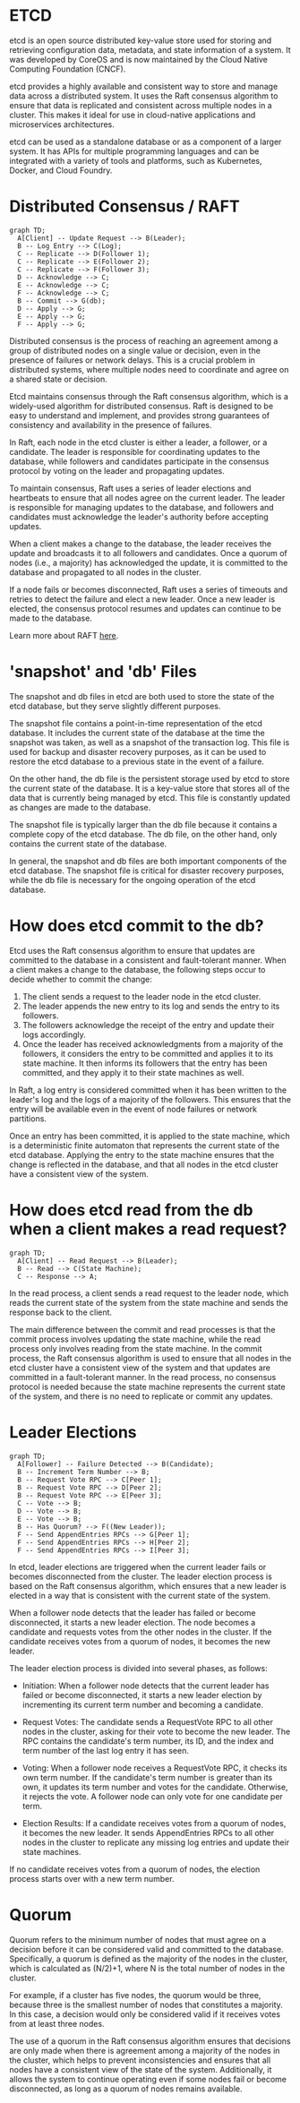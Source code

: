 # ETCD
etcd is an open source distributed key-value store used for storing and retrieving configuration data, metadata, and state information of a system. It was developed by CoreOS and is now maintained by the Cloud Native Computing Foundation (CNCF).

etcd provides a highly available and consistent way to store and manage data across a distributed system. It uses the Raft consensus algorithm to ensure that data is replicated and consistent across multiple nodes in a cluster. This makes it ideal for use in cloud-native applications and microservices architectures.

etcd can be used as a standalone database or as a component of a larger system. It has APIs for multiple programming languages and can be integrated with a variety of tools and platforms, such as Kubernetes, Docker, and Cloud Foundry.

# Distributed Consensus / RAFT
```mermaid
graph TD;
  A[Client] -- Update Request --> B(Leader);
  B -- Log Entry --> C(Log);
  C -- Replicate --> D(Follower 1);
  C -- Replicate --> E(Follower 2);
  C -- Replicate --> F(Follower 3);
  D -- Acknowledge --> C;
  E -- Acknowledge --> C;
  F -- Acknowledge --> C;
  B -- Commit --> G(db);
  D -- Apply --> G;
  E -- Apply --> G;
  F -- Apply --> G;
```
Distributed consensus is the process of reaching an agreement among a group of distributed nodes on a single value or decision, even in the presence of failures or network delays. This is a crucial problem in distributed systems, where multiple nodes need to coordinate and agree on a shared state or decision.

Etcd maintains consensus through the Raft consensus algorithm, which is a widely-used algorithm for distributed consensus. Raft is designed to be easy to understand and implement, and provides strong guarantees of consistency and availability in the presence of failures.

In Raft, each node in the etcd cluster is either a leader, a follower, or a candidate. The leader is responsible for coordinating updates to the database, while followers and candidates participate in the consensus protocol by voting on the leader and propagating updates.

To maintain consensus, Raft uses a series of leader elections and heartbeats to ensure that all nodes agree on the current leader. The leader is responsible for managing updates to the database, and followers and candidates must acknowledge the leader's authority before accepting updates.

When a client makes a change to the database, the leader receives the update and broadcasts it to all followers and candidates. Once a quorum of nodes (i.e., a majority) has acknowledged the update, it is committed to the database and propagated to all nodes in the cluster.

If a node fails or becomes disconnected, Raft uses a series of timeouts and retries to detect the failure and elect a new leader. Once a new leader is elected, the consensus protocol resumes and updates can continue to be made to the database.

Learn more about RAFT [here](https://raft.github.io/).

# 'snapshot' and 'db' Files
The snapshot and db files in etcd are both used to store the state of the etcd database, but they serve slightly different purposes.

The snapshot file contains a point-in-time representation of the etcd database. It includes the current state of the database at the time the snapshot was taken, as well as a snapshot of the transaction log. This file is used for backup and disaster recovery purposes, as it can be used to restore the etcd database to a previous state in the event of a failure.

On the other hand, the db file is the persistent storage used by etcd to store the current state of the database. It is a key-value store that stores all of the data that is currently being managed by etcd. This file is constantly updated as changes are made to the database.

The snapshot file is typically larger than the db file because it contains a complete copy of the etcd database. The db file, on the other hand, only contains the current state of the database.

In general, the snapshot and db files are both important components of the etcd database. The snapshot file is critical for disaster recovery purposes, while the db file is necessary for the ongoing operation of the etcd database.

# How does etcd commit to the db?
Etcd uses the Raft consensus algorithm to ensure that updates are committed to the database in a consistent and fault-tolerant manner. When a client makes a change to the database, the following steps occur to decide whether to commit the change:

1. The client sends a request to the leader node in the etcd cluster.
2. The leader appends the new entry to its log and sends the entry to its followers.
3. The followers acknowledge the receipt of the entry and update their logs accordingly.
4. Once the leader has received acknowledgments from a majority of the followers, it considers the entry to be committed and applies it to its state machine. It then informs its followers that the entry has been committed, and they apply it to their state machines as well.

In Raft, a log entry is considered committed when it has been written to the leader's log and the logs of a majority of the followers. This ensures that the entry will be available even in the event of node failures or network partitions.

Once an entry has been committed, it is applied to the state machine, which is a deterministic finite automaton that represents the current state of the etcd database. Applying the entry to the state machine ensures that the change is reflected in the database, and that all nodes in the etcd cluster have a consistent view of the system.

# How does etcd read from the db when a client makes a read request?
```mermaid
graph TD;
  A[Client] -- Read Request --> B(Leader);
  B -- Read --> C(State Machine);
  C -- Response --> A;
```
In the read process, a client sends a read request to the leader node, which reads the current state of the system from the state machine and sends the response back to the client.

The main difference between the commit and read processes is that the commit process involves updating the state machine, while the read process only involves reading from the state machine. In the commit process, the Raft consensus algorithm is used to ensure that all nodes in the etcd cluster have a consistent view of the system and that updates are committed in a fault-tolerant manner. In the read process, no consensus protocol is needed because the state machine represents the current state of the system, and there is no need to replicate or commit any updates.

# Leader Elections
```mermaid
graph TD;
  A[Follower] -- Failure Detected --> B(Candidate);
  B -- Increment Term Number --> B;
  B -- Request Vote RPC --> C[Peer 1];
  B -- Request Vote RPC --> D[Peer 2];
  B -- Request Vote RPC --> E[Peer 3];
  C -- Vote --> B;
  D -- Vote --> B;
  E -- Vote --> B;
  B -- Has Quorum? --> F((New Leader));
  F -- Send AppendEntries RPCs --> G[Peer 1];
  F -- Send AppendEntries RPCs --> H[Peer 2];
  F -- Send AppendEntries RPCs --> I[Peer 3];
```
In etcd, leader elections are triggered when the current leader fails or becomes disconnected from the cluster. The leader election process is based on the Raft consensus algorithm, which ensures that a new leader is elected in a way that is consistent with the current state of the system.

When a follower node detects that the leader has failed or become disconnected, it starts a new leader election. The node becomes a candidate and requests votes from the other nodes in the cluster. If the candidate receives votes from a quorum of nodes, it becomes the new leader.

The leader election process is divided into several phases, as follows:

- Initiation: When a follower node detects that the current leader has failed or become disconnected, it starts a new leader election by incrementing its current term number and becoming a candidate.

- Request Votes: The candidate sends a RequestVote RPC to all other nodes in the cluster, asking for their vote to become the new leader. The RPC contains the candidate's term number, its ID, and the index and term number of the last log entry it has seen.

- Voting: When a follower node receives a RequestVote RPC, it checks its own term number. If the candidate's term number is greater than its own, it updates its term number and votes for the candidate. Otherwise, it rejects the vote. A follower node can only vote for one candidate per term.

- Election Results: If a candidate receives votes from a quorum of nodes, it becomes the new leader. It sends AppendEntries RPCs to all other nodes in the cluster to replicate any missing log entries and update their state machines.

If no candidate receives votes from a quorum of nodes, the election process starts over with a new term number.

# Quorum
Quorum refers to the minimum number of nodes that must agree on a decision before it can be considered valid and committed to the database. Specifically, a quorum is defined as the majority of the nodes in the cluster, which is calculated as (N/2)+1, where N is the total number of nodes in the cluster.

For example, if a cluster has five nodes, the quorum would be three, because three is the smallest number of nodes that constitutes a majority. In this case, a decision would only be considered valid if it receives votes from at least three nodes.

The use of a quorum in the Raft consensus algorithm ensures that decisions are only made when there is agreement among a majority of the nodes in the cluster, which helps to prevent inconsistencies and ensures that all nodes have a consistent view of the state of the system. Additionally, it allows the system to continue operating even if some nodes fail or become disconnected, as long as a quorum of nodes remains available.
